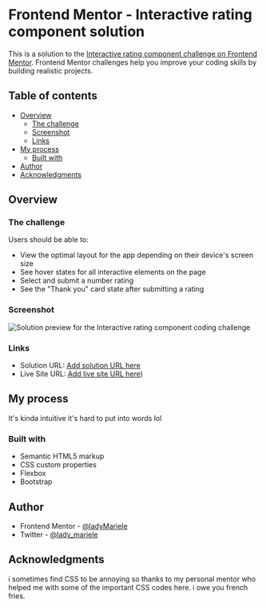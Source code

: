 # Frontend Mentor - Interactive rating component solution

This is a solution to the [Interactive rating component challenge on Frontend Mentor](https://www.frontendmentor.io/challenges/interactive-rating-component-koxpeBUmI). Frontend Mentor challenges help you improve your coding skills by building realistic projects. 

## Table of contents

- [Overview](#overview)
  - [The challenge](#the-challenge)
  - [Screenshot](#screenshot)
  - [Links](#links)
- [My process](#my-process)
  - [Built with](#built-with)
- [Author](#author)
- [Acknowledgments](#acknowledgments)

## Overview

### The challenge

Users should be able to:

- View the optimal layout for the app depending on their device's screen size
- See hover states for all interactive elements on the page
- Select and submit a number rating
- See the "Thank you" card state after submitting a rating

### Screenshot

![Solution preview for the Interactive rating component coding challenge](./images/screenshot.jpg)

### Links

- Solution URL: [Add solution URL here](https://your-solution-url.com)
- Live Site URL: [Add live site URL here](https://ladymariele.github.io/interactive-rating))

## My process

  It's kinda intuitive it's hard to put into words lol

### Built with

- Semantic HTML5 markup
- CSS custom properties
- Flexbox
- Bootstrap

## Author

- Frontend Mentor - [@ladyMariele](https://www.frontendmentor.io/profile/ladyMariele)
- Twitter - [@lady_mariele](https://www.twitter.com/lady_mariele)


## Acknowledgments

i sometimes find CSS to be annoying so thanks to my personal mentor who helped me with some of the important CSS codes here. i owe you french fries.
